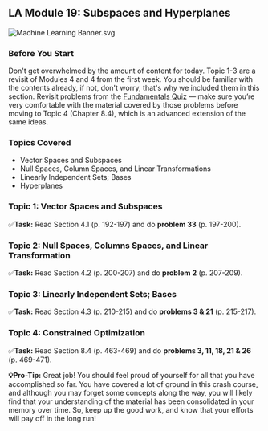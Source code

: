 LA Module 19: Subspaces and Hyperplanes
---------------------------------------

![Machine Learning Banner.svg](https://wustl-catalog.instructure.com/courses/254/files/25267/download)

### Before You Start

Don't get overwhelmed by the amount of content for today. Topic 1-3 are a revisit of Modules 4 and 4 from the first week. You should be familiar with the contents already, if not, don't worry, that's why we included them in this section. Revisit problems from the [Fundamentals Quiz](https://wustl-catalog.instructure.com/courses/254/quizzes/350 "[LA] Quiz 1: Fundamentals ") — make sure you’re very comfortable with the material covered by those problems before moving to Topic 4 (Chapter 8.4), which is an advanced extension of the same ideas.

### Topics Covered

*   Vector Spaces and Subspaces
*   Null Spaces, Column Spaces, and Linear Transformations
*   Linearly Independent Sets; Bases
*   Hyperplanes

### Topic 1: Vector Spaces and Subspaces

✅**Task:** Read Section 4.1 (p. 192-197) and do **problem 33** (p. 197-200).

### Topic 2: Null Spaces, Columns Spaces, and Linear Transformation

✅**Task:** Read Section 4.2 (p. 200-207) and do **problem 2** (p. 207-209).

### Topic 3: Linearly Independent Sets; Bases

✅**Task:** Read Section 4.3 (p. 210-215) and do **problems 3 & 21** (p. 215-217).

### Topic 4: Constrained Optimization 

✅**Task:** Read Section 8.4 (p. 463-469) and do **problems 3, 11, 18, 21 & 26** (p. 469-471).

**💡Pro-Tip:** Great job! You should feel proud of yourself for all that you have accomplished so far. You have covered a lot of ground in this crash course, and although you may forget some concepts along the way, you will likely find that your understanding of the material has been consolidated in your memory over time. So, keep up the good work, and know that your efforts will pay off in the long run!